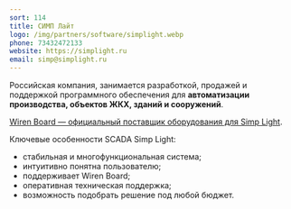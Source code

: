 ```yaml
---
sort: 114
title: СИМП Лайт
logo: /img/partners/software/simplight.webp
phone: 73432472133
website: https://simplight.ru
email: simp@simplight.ru
---
```


Российская компания, занимается разработкой, продажей и поддержкой программного обеспечения для **автоматизации производства, объектов ЖКХ, зданий и сооружений**.

[Wiren Board — официальный поставщик оборудования для Simp Light](https://simplight.ru/our-partners/).


Ключевые особенности SCADA Simp Light:
* стабильная и многофункциональная система;
* интуитивно понятна пользователю;
* поддерживает Wiren Board;
* оперативная техническая поддержка;
* возможность подобрать решение под любой бюджет.
